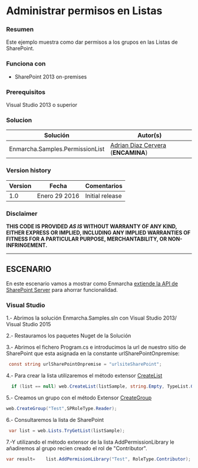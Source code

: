 # Administrar permisos en Listas #

### Resumen ###
Este ejemplo muestra como dar permisos a los grupos en las Listas de SharePoint.

### Funciona con ###
-  SharePoint 2013 on-premises

### Prerequisitos ###
Visual Studio 2013 o superior 

### Solucion ###
Solución | Autor(s)
---------|----------
Enmarcha.Samples.PermissionList | [Adrian Diaz Cervera](https://github.com/AdrianDiaz81) (**ENCAMINA**)

### Version history ###
Version  | Fecha | Comentarios
---------| -----| --------
1.0  | Enero 29 2016 | Initial release

### Disclaimer ###
**THIS CODE IS PROVIDED *AS IS* WITHOUT WARRANTY OF ANY KIND, EITHER EXPRESS OR IMPLIED, INCLUDING ANY IMPLIED WARRANTIES OF FITNESS FOR A PARTICULAR PURPOSE, MERCHANTABILITY, OR NON-INFRINGEMENT.**

----------

## ESCENARIO ##
En este escenario vamos a mostrar como Enmarcha [extiende la API de SharePoint Server](https://github.com/Encamina/Enmarcha-SharePoint/blob/master/Enmarcha.SharePoint/Extensors/List.cs) para ahorrar funcionalidad.

### Visual Studio ###

1.- Abrimos la solución Enmarcha.Samples.sln con Visual Studio 2013/ Visual Studio 2015

2.- Restauramos los paquetes Nuget de la Solución

3.- Abrimos el fichero Program.cs e introducimos la url de nuestro sitio de SharePoint que esta asignada en la constante urlSharePointOnpremise:
```C#
 const string urlSharePointOnpremise = "urlsiteSharePoint";
```
4.- Para crear la lista utilizaremos el método extensor [CreateList](https://github.com/Encamina/Enmarcha-SharePoint/blob/master/Enmarcha.SharePoint/Extensors/List.cs)
```C#
  if (list == null) web.CreateList(listSample, string.Empty, TypeList.GenericList,true);
```

5.- Creamos un grupo con el método Extensor [CreateGroup](https://github.com/Encamina/Enmarcha-SharePoint/blob/master/Enmarcha.SharePoint/Extensors/RolesManagment.cs)
```C#
web.CreateGroup("Test",SPRoleType.Reader);
```

6.- Consultaremos la lista de SharePoint
```C#
 var list = web.Lists.TryGetList(listSample);
```
7.-Y utilizando el método extensor de la lista AddPermissionLibrary le añadiremos al grupo recien creado el rol de "Contributor".
```C#
var result=    list.AddPermisionLibrary("Test", RoleType.Contributor);
```
